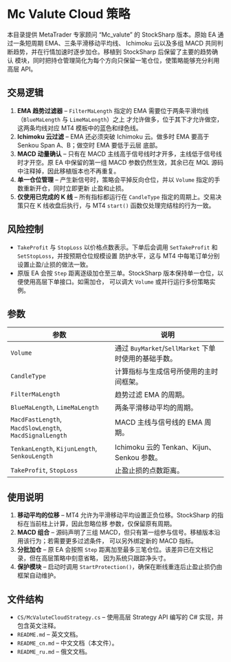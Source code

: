 # Mc Valute Cloud 策略

本目录提供 MetaTrader 专家顾问 “Mc_valute” 的 StockSharp 版本。原始 EA 通过一条短周期 EMA、三条平滑移动平均线、
Ichimoku 云以及多组 MACD 共同判断趋势，并在行情加速时逐步加仓。移植到 StockSharp 后保留了主要的趋势确认
模块，同时把持仓管理简化为每个方向只保留一笔仓位，使策略能够充分利用高层 API。

## 交易逻辑

1. **EMA 趋势过滤器** – `FilterMaLength` 指定的 EMA 需要位于两条平滑均线（`BlueMaLength` 与 `LimeMaLength`）之上
   才允许做多，位于其下才允许做空，这两条均线对应 MT4 模板中的蓝色和绿色线。
2. **Ichimoku 云过滤** – EMA 还必须突破 Ichimoku 云。做多时 EMA 要高于 Senkou Span A、B；做空时 EMA 要低于云层
   底部。
3. **MACD 动量确认** – 只有在 MACD 主线高于信号线时才开多，主线低于信号线时才开空。原 EA 中保留的第一组
   MACD 参数仍然生效，其余已在 MQL 源码中注释掉，因此移植版本也不再重复。
4. **单一仓位管理** – 产生新信号时，策略会平掉反向仓位，并以 `Volume` 指定的手数重新开仓，同时立即更新
   止盈和止损。
5. **仅使用已完成的 K 线** – 所有指标都运行在 `CandleType` 指定的周期上。交易决策只在 K 线收盘后执行，与
   MT4 `start()` 函数仅处理完结柱的行为一致。

## 风险控制

- `TakeProfit` 与 `StopLoss` 以价格点数表示。下单后会调用 `SetTakeProfit` 和 `SetStopLoss`，并按预期仓位规模设置
  防护水平，这与 MT4 中每笔订单分别设置止盈/止损的做法一致。
- 原版 EA 会按 `Step` 距离逐级加仓至三单。StockSharp 版本保持单一仓位，以便使用高层下单接口。如需加仓，
  可以调大 `Volume` 或并行运行多份策略实例。

## 参数

| 参数 | 说明 |
| --- | --- |
| `Volume` | 通过 `BuyMarket`/`SellMarket` 下单时使用的基础手数。 |
| `CandleType` | 计算指标与生成信号所使用的主时间框架。 |
| `FilterMaLength` | 趋势过滤 EMA 的周期。 |
| `BlueMaLength`, `LimeMaLength` | 两条平滑移动平均的周期。 |
| `MacdFastLength`, `MacdSlowLength`, `MacdSignalLength` | MACD 主线与信号线的 EMA 周期。 |
| `TenkanLength`, `KijunLength`, `SenkouLength` | Ichimoku 云的 Tenkan、Kijun、Senkou 参数。 |
| `TakeProfit`, `StopLoss` | 止盈止损的点数距离。 |

## 使用说明

1. **移动平均的位移** – MT4 允许为平滑移动平均设置正负位移。StockSharp 的指标在当前柱上计算，因此忽略位移
   参数，仅保留原有周期。
2. **MACD 组合** – 源码声明了三组 MACD，但只有第一组参与信号。移植版本沿用该行为；若需要更多过滤条件，
   可以另外绑定新的 MACD 指标。
3. **分批加仓** – 原 EA 会按照 `Step` 距离加至最多三笔仓位。该差异已在文档记录，但在高层策略中刻意省略，
   因为系统只跟踪净头寸。
4. **保护模块** – 启动时调用 `StartProtection()`，确保在断线重连后止盈止损仍由框架自动维护。

## 文件结构

- `CS/McValuteCloudStrategy.cs` – 使用高层 Strategy API 编写的 C# 实现，并包含英文注释。
- `README.md` – 英文文档。
- `README_cn.md` – 中文文档（本文件）。
- `README_ru.md` – 俄文文档。
